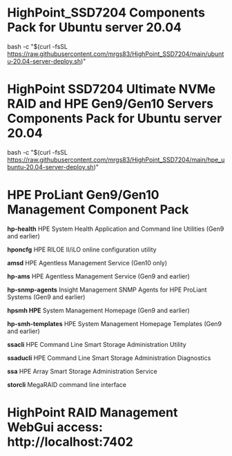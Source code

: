 # **HighPoint_SSD7204 Components Pack for Ubuntu server 20.04**
bash -c "$(curl -fsSL https://raw.githubusercontent.com/mrgs83/HighPoint_SSD7204/main/ubuntu-20.04-server-deploy.sh)"

# **HighPoint SSD7204 Ultimate NVMe RAID and HPE Gen9/Gen10 Servers Components Pack for Ubuntu server 20.04**
bash -c "$(curl -fsSL https://raw.githubusercontent.com/mrgs83/HighPoint_SSD7204/main/hpe_ubuntu-20.04-server-deploy.sh)"

# **HPE ProLiant Gen9/Gen10 Management Component Pack**

**hp-health**	HPE System Health Application and Command line Utilities (Gen9 and earlier)

**hponcfg**	HPE RILOE II/iLO online configuration utility

**amsd**	HPE Agentless Management Service (Gen10 only)

**hp-ams**	HPE Agentless Management Service (Gen9 and earlier)

**hp-snmp-agents**	Insight Management SNMP Agents for HPE ProLiant Systems (Gen9 and earlier)

**hpsmh	HPE** System Management Homepage (Gen9 and earlier)

**hp-smh-templates**	HPE System Management Homepage Templates (Gen9 and earlier)

**ssacli**	HPE Command Line Smart Storage Administration Utility

**ssaducli**	HPE Command Line Smart Storage Administration Diagnostics

**ssa**	HPE Array Smart Storage Administration Service

**storcli**	MegaRAID command line interface

# **HighPoint RAID Management WebGui access: http://localhost:7402**

